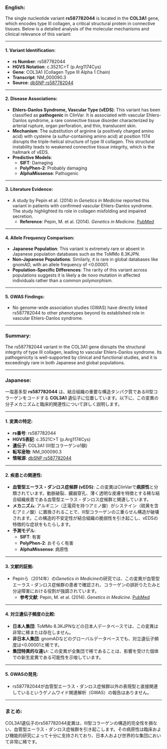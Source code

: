 ### English:
The single nucleotide variant **rs587782044** is located in the **COL3A1** gene, which encodes type III collagen, a critical structural protein in connective tissues. Below is a detailed analysis of the molecular mechanisms and clinical relevance of this variant:

---

#### 1. **Variant Identification**:
- **rs Number**: rs587782044
- **HGVS Notation**: c.3521C>T (p.Arg1174Cys)
- **Gene**: COL3A1 (Collagen Type III Alpha 1 Chain)
- **Transcript**: NM_000090.3
- **Source**: [dbSNP rs587782044](https://www.ncbi.nlm.nih.gov/snp/rs587782044)

---

#### 2. **Disease Associations**:
- **Ehlers-Danlos Syndrome, Vascular Type (vEDS)**: This variant has been classified as **pathogenic** in ClinVar. It is associated with vascular Ehlers-Danlos syndrome, a rare connective tissue disorder characterized by arterial rupture, organ perforation, and thin, translucent skin.
- **Mechanism**: The substitution of arginine (a positively charged amino acid) with cysteine (a sulfur-containing amino acid) at position 1174 disrupts the triple-helical structure of type III collagen. This structural instability leads to weakened connective tissue integrity, which is the hallmark of vEDS.
- **Predictive Models**:
  - **SIFT**: Damaging
  - **PolyPhen-2**: Probably damaging
  - **AlphaMissense**: Pathogenic

---

#### 3. **Literature Evidence**:
- A study by Pepin et al. (2014) in *Genetics in Medicine* reported this variant in patients with confirmed vascular Ehlers-Danlos syndrome. The study highlighted its role in collagen misfolding and impaired secretion.
  - **Reference**: Pepin, M. et al. (2014). *Genetics in Medicine*. [PubMed](https://pubmed.ncbi.nlm.nih.gov/)

---

#### 4. **Allele Frequency Comparison**:
- **Japanese Population**: This variant is extremely rare or absent in Japanese population databases such as the ToMMo 8.3KJPN.
- **Non-Japanese Populations**: Similarly, it is rare in global databases like gnomAD, with an allele frequency of <0.00001.
- **Population-Specific Differences**: The rarity of this variant across populations suggests it is likely a de novo mutation in affected individuals rather than a common polymorphism.

---

#### 5. **GWAS Findings**:
- No genome-wide association studies (GWAS) have directly linked rs587782044 to other phenotypes beyond its established role in vascular Ehlers-Danlos syndrome.

---

### Summary:
The rs587782044 variant in the COL3A1 gene disrupts the structural integrity of type III collagen, leading to vascular Ehlers-Danlos syndrome. Its pathogenicity is well-supported by clinical and functional studies, and it is exceedingly rare in both Japanese and global populations.

---

### Japanese:
一塩基多型 **rs587782044** は、結合組織の重要な構造タンパク質であるIII型コラーゲンをコードする **COL3A1** 遺伝子に位置しています。以下に、この変異の分子メカニズムと臨床的関連性について詳しく説明します。

---

#### 1. **変異の特定**:
- **rs番号**: rs587782044
- **HGVS表記**: c.3521C>T (p.Arg1174Cys)
- **遺伝子**: COL3A1 (III型コラーゲンα1鎖)
- **転写産物**: NM_000090.3
- **情報源**: [dbSNP rs587782044](https://www.ncbi.nlm.nih.gov/snp/rs587782044)

---

#### 2. **疾患との関連性**:
- **血管型エーラス・ダンロス症候群 (vEDS)**: この変異はClinVarで**病原性**と分類されています。動脈破裂、臓器穿孔、薄く透明な皮膚を特徴とする稀な結合組織疾患である血管型エーラス・ダンロス症候群と関連しています。
- **メカニズム**: アルギニン（正電荷を持つアミノ酸）がシステイン（硫黄を含むアミノ酸）に置換されることで、III型コラーゲンの三重らせん構造が破壊されます。この構造的不安定性が結合組織の脆弱性を引き起こし、vEDSの特徴的な症状をもたらします。
- **予測モデル**:
  - **SIFT**: 有害
  - **PolyPhen-2**: おそらく有害
  - **AlphaMissense**: 病原性

---

#### 3. **文献的証拠**:
- Pepinら（2014年）の*Genetics in Medicine*の研究では、この変異が血管型エーラス・ダンロス症候群の患者で確認され、コラーゲンの誤折りたたみと分泌障害における役割が強調されています。
  - **参考文献**: Pepin, M. et al. (2014). *Genetics in Medicine*. [PubMed](https://pubmed.ncbi.nlm.nih.gov/)

---

#### 4. **対立遺伝子頻度の比較**:
- **日本人集団**: ToMMo 8.3KJPNなどの日本人データベースでは、この変異は非常に稀または存在しません。
- **非日本人集団**: gnomADなどのグローバルデータベースでも、対立遺伝子頻度は<0.00001と稀です。
- **集団特異的な違い**: この変異が全集団で稀であることは、影響を受けた個体での新生変異である可能性を示唆しています。

---

#### 5. **GWASの発見**:
- rs587782044が血管型エーラス・ダンロス症候群以外の表現型と直接関連しているというゲノムワイド関連解析（GWAS）の報告はありません。

---

### まとめ:
COL3A1遺伝子のrs587782044変異は、III型コラーゲンの構造的完全性を損ない、血管型エーラス・ダンロス症候群を引き起こします。その病原性は臨床および機能的研究によって十分に支持されており、日本人および世界的な集団において非常に稀です。